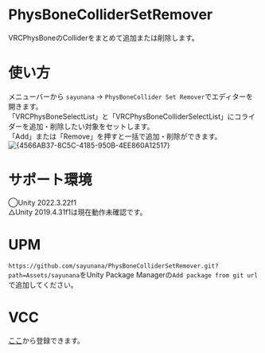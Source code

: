 # PhysBoneColliderSetRemover
VRCPhysBoneのColliderをまとめて追加または削除します。

# 使い方
メニューバーから `sayunana` -> `PhysBoneCollider Set Remover`でエディターを開きます。\
「VRCPhysBoneSelectList」と「VRCPhysBoneColliderSelectList」にコライダーを追加・削除したい対象をセットします。\
「Add」または「Remove」を押すと一括で追加・削除ができます。\
![{4566AB37-8C5C-4185-950B-4EE860A12517}](https://github.com/user-attachments/assets/c7a15661-1f6f-4f8a-bd6e-895804332831)


# サポート環境
◯Unity 2022.3.22f1\
△Unity 2019.4.31f1は現在動作未確認です。

# UPM
`https://github.com/sayunana/PhysBoneColliderSetRemover.git?path=Assets/sayunana`をUnity Package Managerの`Add package from git url`で追加してください。

# VCC
[ここ](https://sayunana.github.io/vpm-repos/)から登録できます。

